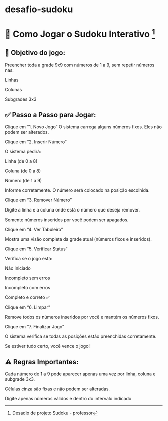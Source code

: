 # desafio-sudoku

# 🧩 Como Jogar o Sudoku Interativo [^1]

## 🎯 Objetivo do jogo:
Preencher toda a grade 9x9 com números de 1 a 9, sem repetir números nas:

Linhas

Colunas

Subgrades 3x3

## ✅ Passo a Passo para Jogar:
Clique em “1. Novo Jogo”
O sistema carrega alguns números fixos. Eles não podem ser alterados.

Clique em “2. Inserir Número”

O sistema pedirá:

Linha (de 0 a 8)

Coluna (de 0 a 8)

Número (de 1 a 9)

Informe corretamente. O número será colocado na posição escolhida.

Clique em “3. Remover Número”

Digite a linha e a coluna onde está o número que deseja remover.

Somente números inseridos por você podem ser apagados.

Clique em “4. Ver Tabuleiro”

Mostra uma visão completa da grade atual (números fixos e inseridos).

Clique em “5. Verificar Status”

Verifica se o jogo está:

Não iniciado

Incompleto sem erros

Incompleto com erros

Completo e correto ✅

Clique em “6. Limpar”

Remove todos os números inseridos por você e mantém os números fixos.

Clique em “7. Finalizar Jogo”

O sistema verifica se todas as posições estão preenchidas corretamente.

Se estiver tudo certo, você vence o jogo!

## ⚠️ Regras Importantes:

Cada número de 1 a 9 pode aparecer apenas uma vez por linha, coluna e subgrade 3x3.

Células cinza são fixas e não podem ser alteradas.

Digite apenas números válidos e dentro do intervalo indicado

[^1]: Desadio de projeto Sudoku - professor
